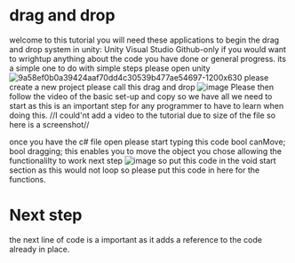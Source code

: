 # drag and drop 
welcome to this tutorial
you will need these applications to begin the drag and drop system in unity:
Unity
Visual Studio 
Github-only if you would want to wrightup anything about the code you have done or general progress.
its a simple one to do with simple steps please open unity
![9a58ef0b0a39424aaf70dd4c30539b477ae54697-1200x630](https://github.com/user-attachments/assets/f06d5a02-bab6-49e4-8313-e0b10064ea6e)
please create a new project please call this drag and drop 
![image](https://github.com/user-attachments/assets/4374aa45-5891-4280-8f9d-66fd1eae3ee1)
Please then follow the video of the basic set-up and copy so we have all we need to start as this is an important step for any programmer to have to learn when doing this.
//I could'nt add a video to the tutorial due to size of the file so here is a screenshot//


once you have the c# file open please start typing this code 
 bool canMove;
 bool dragging;
 this enables you to move the object you chose allowing the functionalilty to work 
 next step
 ![image](https://github.com/user-attachments/assets/23966cf6-20a1-40a2-99cc-3d32a85ac6c6)
 so put this code in the void start section as this would not loop so please put this code in here for the functions.
 # Next step
 the next line of code is a important as it adds a reference to the code already in place.

 




